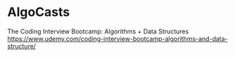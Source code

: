 # AlgoCasts

The Coding Interview Bootcamp: Algorithms + Data Structures
https://www.udemy.com/coding-interview-bootcamp-algorithms-and-data-structure/
